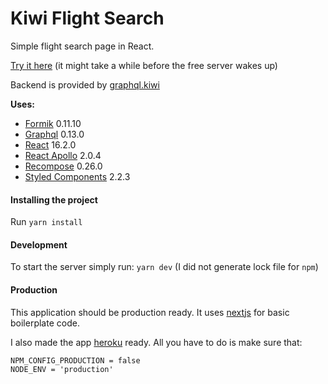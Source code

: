 # Kiwi Flight Search

Simple flight search page in React.

[Try it here](https://kiwi-flight-search.herokuapp.com/) (it might take a while before the free server wakes up)

Backend is provided by [graphql.kiwi](https://graphql.kiwi.com/)

__Uses:__

 * [Formik](https://github.com/jaredpalmer/formik) 0.11.10
 * [Graphql](https://github.com/graphql/graphql-js) 0.13.0
 * [React](https://github.com/facebook/react) 16.2.0
 * [React Apollo](https://github.com/apollographql/react-apollo) 2.0.4
 * [Recompose](https://github.com/acdlite/recompose) 0.26.0
 * [Styled Components](https://github.com/styled-components/styled-components) 2.2.3

#### Installing the project
 
 Run
 ```yarn install```

 
 #### Development
 
 To start the server simply run: `yarn dev` (I did not generate lock file for `npm`)
 
 #### Production
  
 This application should be production ready. It uses [nextjs](https://github.com/zeit/next.js/) for basic boilerplate code.
 
 I also made the app [heroku](https://heroku.com) ready. All you have to do is make sure that:
 
 ```
 NPM_CONFIG_PRODUCTION = false
 NODE_ENV = 'production'
 ```
